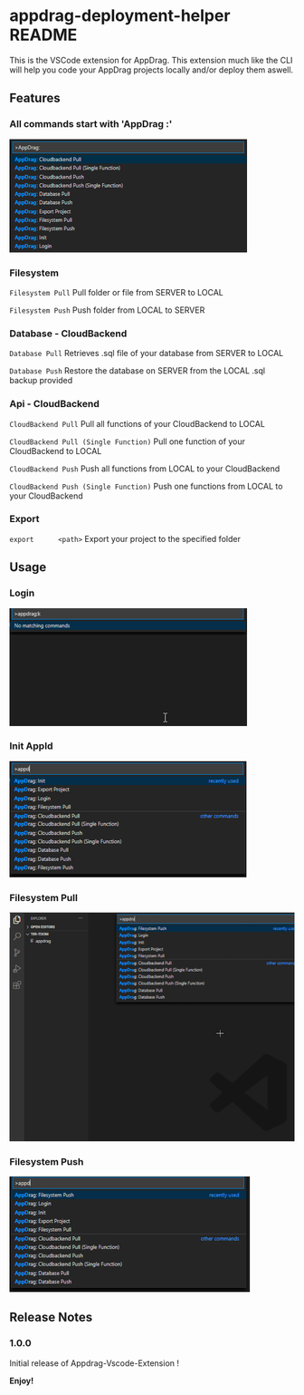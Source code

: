 # appdrag-deployment-helper README
This is the VSCode extension for AppDrag. This extension much like the CLI will help you code your AppDrag projects locally and/or deploy them aswell.

## Features
### All commands start with 'AppDrag :'
![AppDragCommands](https://raw.githubusercontent.com/AppDrag/appdrag-vscode-extension/master/resources/appdrag-fullcommands.png)

### Filesystem
  
   `Filesystem Pull` 		         Pull folder or file from SERVER to LOCAL
   
   `Filesystem Push`	Push folder from LOCAL to SERVER
   

### Database - CloudBackend

   `Database Pull` 					                     Retrieves .sql file of your database from SERVER to LOCAL
   
   `Database Push` 			            Restore the database on SERVER from the LOCAL .sql backup provided
   

### Api - CloudBackend

   `CloudBackend Pull`		        Pull all functions of your CloudBackend to LOCAL
   
   `CloudBackend Pull (Single Function)`		        Pull one function of your CloudBackend to LOCAL
   
   `CloudBackend Push`		        Push all functions from LOCAL to your CloudBackend
   
   `CloudBackend Push (Single Function)`		        Push one functions from LOCAL to your CloudBackend
   
   
### Export

   `export  	<path>`		                    Export your project to the specified folder


## Usage

### Login
![LoginGif](https://raw.githubusercontent.com/AppDrag/appdrag-vscode-extension/master/resources/appdrag-login.gif)

### Init AppId
![AppIdGif](https://raw.githubusercontent.com/AppDrag/appdrag-vscode-extension/master/resources/appdrag-init.gif)

### Filesystem Pull
![PushGif](https://raw.githubusercontent.com/AppDrag/appdrag-vscode-extension/master/resources/appdrag-file-pull.gif)

### Filesystem Push
![PushGif](https://raw.githubusercontent.com/AppDrag/appdrag-vscode-extension/master/resources/appdrag-file-push.gif)



## Release Notes

### 1.0.0

Initial release of Appdrag-Vscode-Extension !

**Enjoy!**
